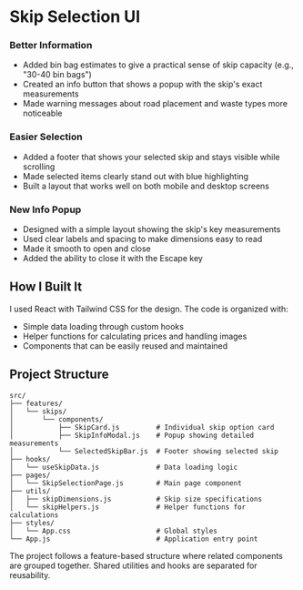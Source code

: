 # Skip Selection UI

### Better Information
- Added bin bag estimates to give a practical sense of skip capacity (e.g., "30-40 bin bags")
- Created an info button that shows a popup with the skip's exact measurements
- Made warning messages about road placement and waste types more noticeable

### Easier Selection
- Added a footer that shows your selected skip and stays visible while scrolling
- Made selected items clearly stand out with blue highlighting
- Built a layout that works well on both mobile and desktop screens

### New Info Popup
- Designed with a simple layout showing the skip's key measurements
- Used clear labels and spacing to make dimensions easy to read
- Made it smooth to open and close
- Added the ability to close it with the Escape key

## How I Built It

I used React with Tailwind CSS for the design. The code is organized with:
- Simple data loading through custom hooks
- Helper functions for calculating prices and handling images
- Components that can be easily reused and maintained

## Project Structure

```
src/
├── features/
│   └── skips/
│       └── components/
│           ├── SkipCard.js         # Individual skip option card
│           ├── SkipInfoModal.js    # Popup showing detailed measurements
│           └── SelectedSkipBar.js  # Footer showing selected skip
├── hooks/
│   └── useSkipData.js              # Data loading logic
├── pages/
│   └── SkipSelectionPage.js        # Main page component
├── utils/
│   ├── skipDimensions.js           # Skip size specifications
│   └── skipHelpers.js              # Helper functions for calculations
├── styles/
│   └── App.css                     # Global styles
└── App.js                          # Application entry point
```

The project follows a feature-based structure where related components are grouped together. Shared utilities and hooks are separated for reusability.


